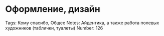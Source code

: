 # Оформление, дизайн

Tags: Кому спасибо, Общее
Notes: Айдентика, а также работа полевых художников (таблички, туалеты)
Number: 126